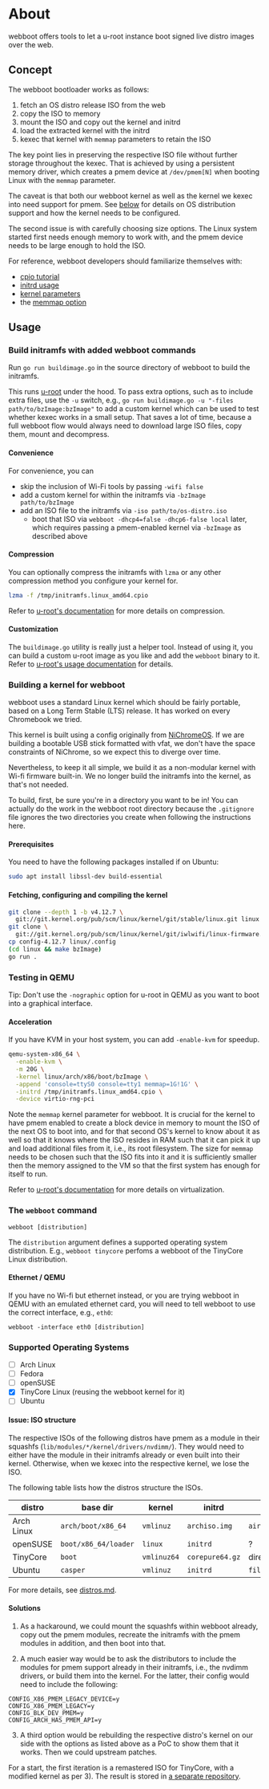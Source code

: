 # About

webboot offers tools to let a u-root instance boot signed live distro images
over the web.

## Concept

The webboot bootloader works as follows:

1. fetch an OS distro release ISO from the web
2. copy the ISO to memory
3. mount the ISO and copy out the kernel and initrd
4. load the extracted kernel with the initrd
5. kexec that kernel with `memmap` parameters to retain the ISO

The key point lies in preserving the respective ISO file without further storage
throughout the kexec. That is achieved by using a persistent memory driver,
which creates a pmem device at `/dev/pmem[N]` when booting Linux with the
`memmap` parameter.

The caveat is that both our webboot kernel as well as the kernel we kexec into
need support for pmem. See [below](#supported-operating-systems) for details on
OS distribution support and how the kernel needs to be configured.

The second issue is with carefully choosing size options. The Linux system
started first needs enough memory to work with, and the pmem device needs to be
large enough to hold the ISO.

For reference, webboot developers should familiarize themselves with:

- [cpio tutorial](https://www.gnu.org/software/cpio/manual/html_node/Tutorial.html)
- [initrd usage](https://www.kernel.org/doc/html/latest/admin-guide/initrd.html)
- [kernel parameters](https://www.kernel.org/doc/html/latest/admin-guide/kernel-parameters.html)
- the [memmap option](https://docs.pmem.io/persistent-memory/getting-started-guide/creating-development-environments/linux-environments/linux-memmap)

## Usage

### Build initramfs with added webboot commands

Run `go run buildimage.go` in the source directory of webboot to build the
initramfs.

This runs [u-root](https://github.com/u-root/u-root) under the hood. To pass
extra options, such as to include extra files, use the `-u` switch, e.g.,
`go run buildimage.go -u "-files path/to/bzImage:bzImage"` to add a custom
kernel which can be used to test whether kexec works in a small setup. That
saves a lot of time, because a full webboot flow would always need to download
large ISO files, copy them, mount and decompress.

#### Convenience

For convenience, you can

- skip the inclusion of Wi-Fi tools by passing `-wifi false`
- add a custom kernel for within the initramfs via `-bzImage path/to/bzImage`
- add an ISO file to the initramfs via `-iso path/to/os-distro.iso`
    * boot that ISO via `webboot -dhcp4=false -dhcp6-false local` later, which
      requires passing a pmem-enabled kernel via `-bzImage` as described above

#### Compression

You can optionally compress the initramfs with `lzma` or any other compression
method you configure your kernel for.

```sh
lzma -f /tmp/initramfs.linux_amd64.cpio
```

Refer to [u-root's documentation](https://github.com/u-root/u-root#compression)
for more details on compression.

#### Customization

The `buildimage.go` utility is really just a helper tool. Instead of using it,
you can build a custom u-root image as you like and add the `webboot` binary to
it.
Refer to [u-root's usage documentation](https://github.com/u-root/u-root#usage)
for details.

### Building a kernel for webboot

webboot uses a standard Linux kernel which should be fairly portable, based on a
Long Term Stable (LTS) release. It has worked on every Chromebook we tried.

This kernel is built using a config originally from
[NiChromeOS](github.com/NiChrome/NiChrome).
If we are building a bootable USB stick formatted with vfat, we don't have the
space constraints of NiChrome, so we expect this to diverge over time.

Nevertheless, to keep it all simple, we build it as a non-modular kernel with
Wi-fi firmware built-in. We no longer build the initramfs into the kernel, as
that's not needed.

To build, first, be sure you're in a directory you want to be in!
You can actually do the work in the webboot root directory because the
`.gitignore` file ignores the two directories you create when following the
instructions here.

#### Prerequisites

You need to have the following packages installed if on Ubuntu:
```sh
sudo apt install libssl-dev build-essential
```

#### Fetching, configuring and compiling the kernel

```sh
git clone --depth 1 -b v4.12.7 \
  git://git.kernel.org/pub/scm/linux/kernel/git/stable/linux.git linux
git clone \
  git://git.kernel.org/pub/scm/linux/kernel/git/iwlwifi/linux-firmware.git
cp config-4.12.7 linux/.config
(cd linux && make bzImage)
go run .
```

### Testing in QEMU

Tip: Don't use the `-nographic` option for u-root in QEMU as you want to boot
into a graphical interface.

#### Acceleration

If you have KVM in your host system, you can add `-enable-kvm` for speedup.

```sh
qemu-system-x86_64 \
  -enable-kvm \
  -m 20G \
  -kernel linux/arch/x86/boot/bzImage \
  -append 'console=ttyS0 console=tty1 memmap=1G!1G' \
  -initrd /tmp/initramfs.linux_amd64.cpio \
  -device virtio-rng-pci
```

Note the `memmap` kernel parameter for webboot. It is crucial for the kernel
to have pmem enabled to create a block device in memory to mount the ISO of the
next OS to boot into, and for that second OS's kernel to know about it as well
so that it knows where the ISO resides in RAM such that it can pick it up and
load additional files from it, i.e., its root filesystem. The size for `memmap`
needs to be chosen such that the ISO fits into it and it is sufficiently
smaller then the memory assigned to the VM so that the first system has enough
for itself to run.

Refer to
[u-root's documentation](https://github.com/u-root/u-root#testing-in-qemu) for
more details on virtualization.

### The `webboot` command

`webboot [distribution]`

The `distribution` argument defines a supported operating system distribution.
E.g., `webboot tinycore` perfoms a webboot of the TinyCore Linux distribution.

#### Ethernet / QEMU

If you have no Wi-fi but ethernet instead, or you are trying webboot in QEMU
with an emulated ethernet card, you will need to tell webboot to use the
correct interface, e.g., `eth0`:

`webboot -interface eth0 [distribution]`

### Supported Operating Systems

- [ ] Arch Linux
- [ ] Fedora
- [ ] openSUSE
- [x] TinyCore Linux (reusing the webboot kernel for it)
- [ ] Ubuntu

#### Issue: ISO structure

The respective ISOs of the following distros have pmem as a module in their
squashfs (`lib/modules/*/kernel/drivers/nvdimm/`). They would need to either
have the module in their initramfs already or even built into their kernel.
Otherwise, when we kexec into the respective kernel, we lose the ISO.

The following table lists how the distros structure the ISOs.

| distro     | base dir           | kernel    | initrd        | squashfs       |
| ---------- | ------------------ | --------- | ------------- | -------------- |
| Arch Linux | `arch/boot/x86_64` | `vmlinuz` | `archiso.img` | `airootfs.sfs` |
| openSUSE   | `boot/x86_64/loader` | `linux` | `initrd`      | ?              |
| TinyCore   | `boot`             | `vmlinuz64` | `corepure64.gz` | directory  |
| Ubuntu     | `casper`           | `vmlinuz` | `initrd` | `filesystem.squashfs` |

For more details, see [distros.md](distros.md).

#### Solutions

1) As a hackaround, we could mount the squashfs within webboot already, copy out
the pmem modules, recreate the initramfs with the pmem modules in addition, and
then boot into that.

2) A much easier way would be to ask the distributors to include the modules for
pmem support already in their initramfs, i.e., the nvdimm drivers, or build them
into the kernel. For the latter, their config would need to include the
following:

```
CONFIG_X86_PMEM_LEGACY_DEVICE=y
CONFIG_X86_PMEM_LEGACY=y
CONFIG_BLK_DEV_PMEM=y
CONFIG_ARCH_HAS_PMEM_API=y
```

3) A third option would be rebuilding the respective distro's kernel on our side
with the options as listed above as a PoC to show them that it works. Then we
could upstream patches.

For a start, the first iteration is a remastered ISO for TinyCore, with a
modified kernel as per 3). The result is stored in
[a separate repository](https://github.com/u-root/webboot-distro/).
